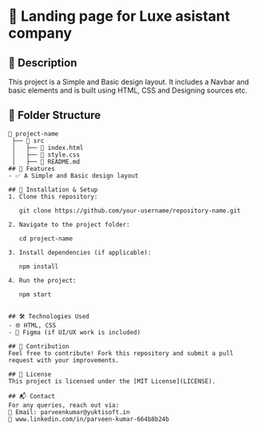 # 🚀 Landing page for Luxe asistant company

## 📌 Description
This project is a Simple and Basic design layout. It includes a Navbar and basic elements and is built using HTML, CSS and Designing sources etc.  

## 📂 Folder Structure
```
📁 project-name  
 ├── 📁 src  
 │   ├── 📄 index.html  
 │   ├── 📄 style.css  
 │   ├── 📄 README.md
## 🔧 Features
- ✅ A Simple and Basic design layout

## 🚀 Installation & Setup  
1. Clone this repository:  
   
   git clone https://github.com/your-username/repository-name.git
   
2. Navigate to the project folder:  
   
   cd project-name

3. Install dependencies (if applicable):  
   
   npm install

4. Run the project:  
   
   npm start
   

## 🛠️ Technologies Used
- 🌐 HTML, CSS   
- 🎨 Figma (if UI/UX work is included)   

## 🤝 Contribution  
Feel free to contribute! Fork this repository and submit a pull request with your improvements.  

## 📜 License  
This project is licensed under the [MIT License](LICENSE).  

## 📬 Contact  
For any queries, reach out via:  
📧 Email: parveenkumar@yuktisoft.in  
🔗 www.linkedin.com/in/parveen-kumar-664b8b24b
